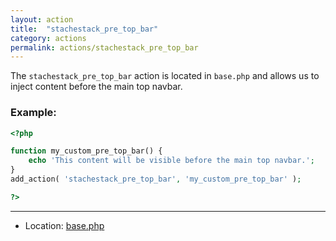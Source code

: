 ```yaml
---
layout: action
title:  "stachestack_pre_top_bar"
category: actions
permalink: actions/stachestack_pre_top_bar
---
```


The `stachestack_pre_top_bar` action is located in `base.php` and allows us to inject content before the main top navbar.

### Example:

```php
<?php

function my_custom_pre_top_bar() {
	echo 'This content will be visible before the main top navbar.';
}
add_action( 'stachestack_pre_top_bar', 'my_custom_pre_top_bar' );

?>
```

<hr>

* Location: [base.php](https://github.com/StacheStack/StacheStack/blob/master/base.php)